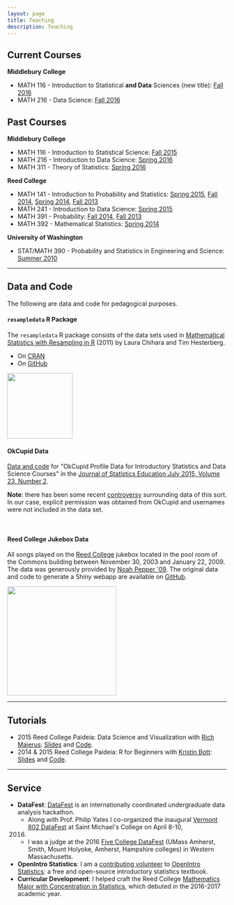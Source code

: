 ```yaml
---
layout: page
title: Teaching
description: Teaching
---
```



## Current Courses

**Middlebury College**  

* MATH 116 - Introduction to Statistical **and Data** Sciences (new title): [Fall 2016](https://rudeboybert.github.io/MATH116/)
* MATH 216 - Data Science: [Fall 2016](https://rudeboybert.github.io/MATH216/)




## Past Courses

**Middlebury College**  

* MATH 116 - Introduction to Statistical Science: [Fall 2015](courses/MATH116/2015-09.html)
* MATH 216 - Introduction to Data Science: [Spring 2016](courses/MATH216/2016-02.html)
* MATH 311 - Theory of Statistics: [Spring 2016](courses/MATH311/2016-02.html)

**Reed College**

* MATH 141 - Introduction to Probability and Statistics: [Spring
2015](MATH141/2015-01.html), [Fall 2014](MATH141/2014-09.html), [Spring
2014](MATH141/2014-01.html), [Fall 2013](MATH141/2013-09.html)
* MATH 241 - Introduction to Data Science: [Spring 2015](MATH241/2015-01.html)
* MATH 391 - Probability: [Fall 2014](MATH391/2014-09.html), [Fall
2013](MATH391/2013-09.html)
* MATH 392 - Mathematical Statistics: [Spring 2014](MATH392/2014-01.html)

**University of Washington**

* STAT/MATH 390 - Probability and Statistics in Engineering and Science: [Summer
2010](STAT390/2010-06.html)


<hr>


## Data and Code

The following are data and code for pedagogical purposes.

#### **`resampledata` R Package**

The `resampledata` R package consists of the data sets used in [Mathematical Statistics with Resampling in R](https://sites.google.com/site/chiharahesterberg/) (2011) by Laura Chihara and Tim Hesterberg.

* On [CRAN](http://cran.r-project.org/package=resampledata)
* On [GitHub](https://github.com/rudeboybert/resampledata)

<img src="{{BASE_PATH}}/assets/images/hesterberg_chihara.jpg" width="150">


<br>

#### **OkCupid Data**

[Data and code](https://github.com/rudeboybert/JSE_OkCupid) for "OkCupid Profile
Data for Introductory Statistics and Data Science Courses" in the [Journal of 
Statistics Education July 2015, Volume 23, Number 
2](http://www.amstat.org/publications/jse/v23n2/kim.pdf).

**Note**: there has been some recent 
[controversy](https://www.wired.com/2016/05/okcupid-study-reveals-perils-big-data-science/)
surrounding data of this sort. In our case, explicit permission was obtained
from OkCupid and usernames were not included in the data set.

<br>

#### **Reed College Jukebox Data**

All songs played on the [Reed College](http://www.reed.edu) jukebox located in
the pool room of the Commons building between November 30, 2003 and January 22,
2009.  The data was generously provided by [Noah Pepper 
'09](http://www.noahpepper.com/). The original data and code to generate a Shiny
webapp are available on [GitHub](https://github.com/rudeboybert/ReedJukebox).

<img src="{{BASE_PATH}}/assets/images/pool_hall.jpg" width="250">


<hr>


## Tutorials

* 2015 Reed College Paideia: Data Science and Visualization with [Rich Majerus](https://www.colby.edu/directory/profile/richard.majerus/): [Slides](http://htmlpreview.github.io/?https://github.com/majerus/paideia_reed_college/blob/master/data_science_and_visualization/slides.html#1) and [Code](https://github.com/majerus/paideia_reed_college/tree/master/data_science_and_visualization).
* 2014 & 2015 Reed College Paideia: R for Beginners with [Kristin Bott](http://www.reed.edu/cis/about/staff/bott.html): [Slides](https://docs.google.com/presentation/d/1OLnmr4vAY5p91hf9QU5Mhmot4sQnBV886beVmcRjDyA/edit?usp=sharing) and [Code](https://github.com/majerus/paideia_reed_college/tree/master/R_for_beginners).


<hr>


## Service

* **DataFest**: [DataFest](https://www.amstat.org/education/datafest/) is an
internationally coordinated undergraduate data analysis hackathon.
    + Along with Prof. Philip Yates I co-organized the inaugural [Vermont 802
    DataFest](datafest/datafest.html) at Saint Michael's College on April 8-10,
    2016.
    + I was a judge at the 2016 [Five College
    DataFest](http://www.science.smith.edu/datafest/) (UMass Amherst, Smith,
    Mount Holyoke, Amherst, Hampshire colleges) in Western Massachusetts.
* **OpenIntro Statistics**: I am a [contributing
volunteer](https://www.openintro.org/about.php) to [OpenIntro
Statistics](https://www.openintro.org/stat/textbook.php): a free and open-source
introductory statistics textbook.
* **Curricular Development**: I helped craft the Reed College [Mathematics Major
with Concentration in Statistics](http://www.reed.edu/math/requirements.html),
which debuted in the 2016-2017 academic year.

